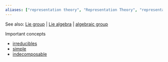 ```yaml
---
aliases: ["representation theory", "Representation Theory", "representations", "representation"]
---
```


See also: [Lie group](Lie%20group) | [Lie algebra](Lie%20algebra) | [algebraic group](algebraic%20group)

Important concepts

- [irreducibles](irreducibles)
- [simple](simple)
- [indecomposable](indecomposable)